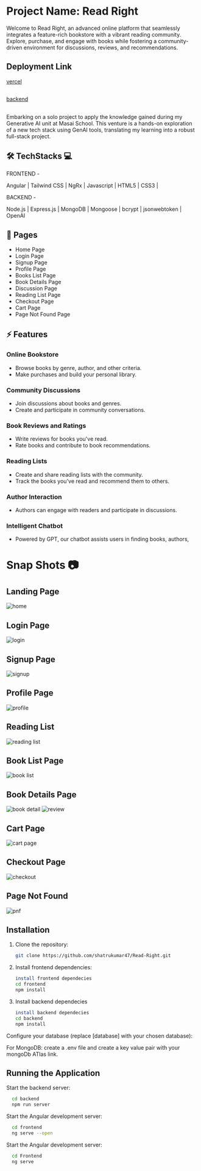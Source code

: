 # Project Name: Read Right

Welcome to Read Right, an advanced online platform that seamlessly integrates a feature-rich bookstore with a vibrant reading community. Explore, purchase, and engage with books while fostering a community-driven environment for discussions, reviews, and recommendations.


## Deployment Link

[vercel](https://read-right-shatru.vercel.app/)
##
[backend](https://kind-ruby-magpie-sari.cyclic.app/)

##

Embarking on a solo project to apply the knowledge gained during my Generative AI unit at Masai School. This venture is a hands-on exploration of a new tech stack using GenAI tools, translating my learning into a robust full-stack project.

## 🛠 TechStacks 💻

FRONTEND -

Angular | Tailwind CSS | NgRx | Javascript | HTML5 | CSS3 |

BACKEND -

 Node.js | Express.js | MongoDB | Mongoose | bcrypt | jsonwebtoken | OpenAI 

## 📄 Pages

- Home Page
- Login Page
- Signup Page
- Profile Page
- Books List Page
- Book Details Page
- Discussion Page
- Reading List Page
- Checkout Page
- Cart Page
- Page Not Found Page

## ⚡ Features

### Online Bookstore
- Browse books by genre, author, and other criteria.
- Make purchases and build your personal library.

### Community Discussions
- Join discussions about books and genres.
- Create and participate in community conversations.

### Book Reviews and Ratings
- Write reviews for books you've read.
- Rate books and contribute to book recommendations.

### Reading Lists
- Create and share reading lists with the community.
- Track the books you've read and recommend them to others.

### Author Interaction
- Authors can engage with readers and participate in discussions.

### Intelligent Chatbot
- Powered by GPT, our chatbot assists users in finding books, authors,

# Snap Shots 📷
## Landing Page
![home](https://github.com/shatrukumar47/Read-Right/assets/123942835/aa5c2360-ec4b-4b33-a38e-ab3df7446ce2)

## Login Page
![login](https://github.com/shatrukumar47/Read-Right/assets/123942835/c533ec72-c5c7-43ae-bd29-0e905b643b04)

## Signup Page 
![signup](https://github.com/shatrukumar47/Read-Right/assets/123942835/1f354fce-3246-4aa5-a979-bc15c9ffc2a5)

## Profile Page
![profile](https://github.com/shatrukumar47/Read-Right/assets/123942835/337d816b-0f55-4838-bab0-b75f5d1ad8a9)

## Reading List
![reading list](https://github.com/shatrukumar47/Read-Right/assets/123942835/96f152ef-96e5-4f84-86d1-8b3bac464905)

## Book List Page
![book list](https://github.com/shatrukumar47/Read-Right/assets/123942835/d70ce65f-d661-4a50-9922-8b81fcbc76ea)

## Book Details Page
![book detail](https://github.com/shatrukumar47/Read-Right/assets/123942835/bb3ac549-430d-445f-a97a-f80667190a7b)
![review](https://github.com/shatrukumar47/Read-Right/assets/123942835/cf0535b1-fe4a-4895-8cd9-d96c8326e6f2)

## Cart Page
![cart page](https://github.com/shatrukumar47/Read-Right/assets/123942835/4993a0a6-148e-4cab-a48c-71d2964dd662)

## Checkout Page
![checkout](https://github.com/shatrukumar47/Read-Right/assets/123942835/c6c2c4ff-ee08-4eda-bd83-33943c427b1f)

## Page Not Found
![pnf](https://github.com/shatrukumar47/Read-Right/assets/123942835/25c0a329-f40f-47eb-8b40-210371abcf97)


## Installation

1. Clone the repository:

   ```bash
   git clone https://github.com/shatrukumar47/Read-Right.git
   ```

2. Install frontend dependencies:

   ```bash
   install frontend dependecies
   cd frontend
   npm install
   ```

3. Install backend dependecies

    ```bash
   install backend dependecies
   cd backend
   npm install
   ```
Configure your database (replace [database] with your chosen database):

For MongoDB: create a .env file and create a key value pair with your mongoDb ATlas link.

## Running the Application

Start the backend server:
 ```bash
   cd backend
   npm run server
 ```

Start the Angular development server:
 ```bash
   cd frontend
   ng serve --open
 ```

Start the Angular development server:
 ```bash
   cd Frontend
   ng serve
 ```

